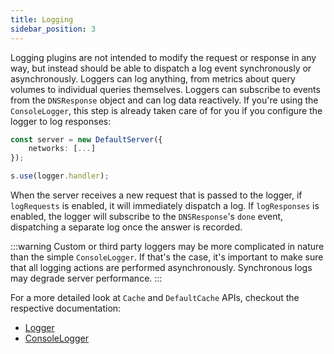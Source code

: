 ```yaml
---
title: Logging
sidebar_position: 3
---
```


Logging plugins are not intended to modify the request or response in any way, but instead should be able to dispatch a log event synchronously or asynchronously. Loggers can log anything, from metrics about query volumes to individual queries themselves. Loggers can subscribe to events from the `DNSResponse` object and can log data reactively. If you're using the `ConsoleLogger`, this step is already taken care of for you if you configure the logger to log responses:

```ts title="loggedServer.ts"
const server = new DefaultServer({
    networks: [...]
});

s.use(logger.handler);
```

When the server receives a new request that is passed to the logger, if `logRequests` is enabled, it will immediately dispatch a log. If `logResponses` is enabled, the logger will subscribe to the `DNSResponse`'s `done` event, dispatching a separate log once the answer is recorded.

:::warning
Custom or third party loggers may be more complicated in nature than the simple `ConsoleLogger`. If that's the case, it's important to make sure that all logging actions are performed asynchronously. Synchronous logs may degrade server performance.
:::

For a more detailed look at `Cache` and `DefaultCache` APIs, checkout the respective documentation:
- [Logger](https://api.dinodns.dev/interfaces/plugins.logging.Logger.html)
- [ConsoleLogger](https://api.dinodns.dev/classes/plugins.logging.ConsoleLogger.html)